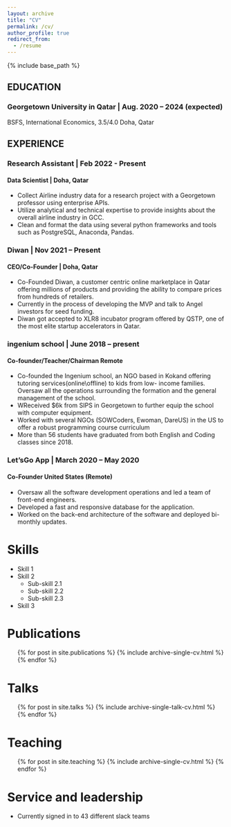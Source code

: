 ```yaml
---
layout: archive
title: "CV"
permalink: /cv/
author_profile: true
redirect_from:
  - /resume
---
```


{% include base_path %}

## EDUCATION
### <span>Georgetown University in Qatar</span> | <span>Aug. 2020 – 2024 (expected)</span> 
<span>BSFS, International Economics, 3.5/4.0</span> <span>Doha, Qatar</span> 

## EXPERIENCE

### <span>Research Assistant</span> | <span>Feb 2022 - Present</span>
#### <span>  Data Scientist </span> | <span>Doha, Qatar</span>
- <span> Collect Airline industry data for a research project with a Georgetown professor using enterprise APIs. </span>
- <span> Utilize analytical and technical expertise to provide insights about the overall airline industry in GCC. </span>
- <span> Clean and format the data using several python frameworks and tools such as PostgreSQL, Anaconda, Pandas. </span>


### <span>Diwan</span> | <span>Nov 2021 – Present</span>
#### <span>CEO/Co-Founder</span> | <span>Doha, Qatar</span>
- <span> <span>Co-Founded Diwan, a customer centric online marketplace in Qatar offering millions of products and providing the ability to compare prices from hundreds of retailers.
 </span> </span>
- <span> <span>Currently in the process of developing the MVP and talk to Angel investors for seed funding. </span>
- <span> <span>Diwan got accepted to XLR8 incubator program offered by QSTP, one of the most elite startup accelerators in Qatar. </span> </span>


###  <span>ingenium school</span> | <span>June 2018 – present</span>
####  <span>Co-founder/Teacher/Chairman</span> <span>Remote</span>    

- <span> <span>Co-founded the Ingenium school, an NGO based in Kokand offering tutoring services(online\offline) to kids from low-
income families. Oversaw all the operations surrounding the formation and the general management of the school. 
 </span> </span>
- <span> <span>WReceived $6k from SIPS in Georgetown to further equip the school with computer equipment.</span> </span>
- <span> Worked with several NGOs (SOWCoders, Ewoman, DareUS) in the US to offer a robust programming course curriculum </span>
- <span> More than 56 students have graduated from both English and Coding classes since 2018. </span>

###  <span>Let’sGo App</span> | <span>March 2020 – May 2020</span> 
####  <span>Co-Founder</span> <span>United States (Remote)</span>    

- <span> <span>Oversaw all the software development operations and
        led a team of front-end engineers. </span> </span>
- <span> <span>Developed a fast and responsive database for the
        application. </span> </span>
- <span> <span>Worked on the back-end architecture of the software
        and deployed bi-monthly updates. </span> </span>
  
Skills
======
* Skill 1
* Skill 2
  * Sub-skill 2.1
  * Sub-skill 2.2
  * Sub-skill 2.3
* Skill 3

Publications
======
  <ul>{% for post in site.publications %}
    {% include archive-single-cv.html %}
  {% endfor %}</ul>
  
Talks
======
  <ul>{% for post in site.talks %}
    {% include archive-single-talk-cv.html %}
  {% endfor %}</ul>
  
Teaching
======
  <ul>{% for post in site.teaching %}
    {% include archive-single-cv.html %}
  {% endfor %}</ul>
  
Service and leadership
======
* Currently signed in to 43 different slack teams
